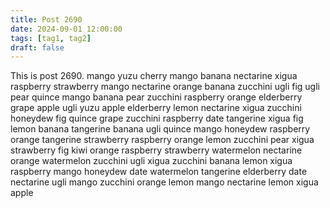 ```yaml
---
title: Post 2690
date: 2024-09-01 12:00:00
tags: [tag1, tag2]
draft: false
---
```

This is post 2690.
mango
yuzu
cherry
mango
banana
nectarine
xigua
raspberry
strawberry
mango
nectarine
orange
banana
zucchini
ugli
fig
ugli
pear
quince
mango
banana
pear
zucchini
raspberry
orange
elderberry
grape
apple
ugli
yuzu
apple
elderberry
lemon
nectarine
xigua
zucchini
honeydew
fig
quince
grape
zucchini
raspberry
date
tangerine
xigua
fig
lemon
banana
tangerine
banana
ugli
quince
mango
honeydew
raspberry
orange
tangerine
strawberry
raspberry
orange
lemon
zucchini
pear
xigua
strawberry
fig
kiwi
orange
raspberry
strawberry
watermelon
nectarine
orange
watermelon
zucchini
ugli
xigua
zucchini
banana
lemon
xigua
raspberry
mango
honeydew
date
watermelon
tangerine
elderberry
date
nectarine
ugli
mango
zucchini
orange
lemon
mango
nectarine
lemon
xigua
apple
